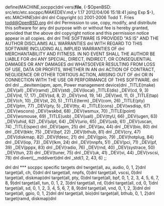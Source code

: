 define(MACHINE,socppc)dnl
vers(__file__,
	{-$OpenBSD: src/etc/etc.socppc/MAKEDEV.md,v 1.17 2012/04/06 15:18:41 jsing Exp $-},
etc.MACHINE)dnl
dnl
dnl Copyright (c) 2001-2006 Todd T. Fries <todd@OpenBSD.org>
dnl
dnl Permission to use, copy, modify, and distribute this software for any
dnl purpose with or without fee is hereby granted, provided that the above
dnl copyright notice and this permission notice appear in all copies.
dnl
dnl THE SOFTWARE IS PROVIDED "AS IS" AND THE AUTHOR DISCLAIMS ALL WARRANTIES
dnl WITH REGARD TO THIS SOFTWARE INCLUDING ALL IMPLIED WARRANTIES OF
dnl MERCHANTABILITY AND FITNESS. IN NO EVENT SHALL THE AUTHOR BE LIABLE FOR
dnl ANY SPECIAL, DIRECT, INDIRECT, OR CONSEQUENTIAL DAMAGES OR ANY DAMAGES
dnl WHATSOEVER RESULTING FROM LOSS OF USE, DATA OR PROFITS, WHETHER IN AN
dnl ACTION OF CONTRACT, NEGLIGENCE OR OTHER TORTIOUS ACTION, ARISING OUT OF
dnl OR IN CONNECTION WITH THE USE OR PERFORMANCE OF THIS SOFTWARE.
dnl
dnl
dnl __devitem(apm, apm, Power management device)dnl
_TITLE(make)
_DEV(all)
_DEV(ramd)
_DEV(std)
_DEV(local)
_TITLE(dis)
_DEV(cd, 9, 3)
_DEV(rd, 17, 17)
_DEV(sd, 8, 2)
_DEV(vnd, 19, 14)
_DEV(wd, 11, 0)
_TITLE(tap)
_DEV(ch, 10)
_DEV(st, 20, 5)
_TITLE(term)
_DEV(com, 26)
_TITLE(pty)
_DEV(ptm, 77)
_DEV(pty, 5)
_DEV(tty, 4)
_TITLE(cons)
_DEV(wsdisp, 67)
_DEV(wscons)
_DEV(wskbd, 68)
_DEV(wsmux, 70)
_TITLE(point)
_DEV(wsmouse, 69)
_TITLE(usb)
_DEV(uall)
_DEV(ttyU, 66)
_DEV(ugen, 63)
_DEV(uhid, 62)
_DEV(ulpt, 64)
_DEV(urio, 65)
_DEV(usb, 61)
_DEV(uscan, 74)
_TITLE(spec)
dnl _DEV(apm, 25)
dnl _DEV(au, 44)
dnl _DEV(bio, 80)
dnl dnl _DEV(bktr, 75)
_DEV(bpf, 22)
_DEV(bthub, 81)
dnl _DEV(cry, 47)
_DEV(diskmap, 82)
_DEV(fdesc, 21)
dnl _DEV(gpio, 79)
_DEV(hotplug, 84)
dnl _DEV(iop, 73)
_DEV(lkm, 24)
dnl _DEV(nnpfs, 51)
_DEV(pci, 71)
_DEV(pf, 39)
_DEV(pppx, 83)
dnl _DEV(radio, 76)
_DEV(rnd, 40)
_DEV(systrace, 50)
_DEV(tun, 23)
dnl _DEV(tuner, 75)
dnl _DEV(uk, 41)
_DEV(vi, 44)
_DEV(vscsi, 78)
dnl
divert(__mddivert)dnl
dnl
_std(1, 2, 43, 6)
	;;

dnl
dnl *** socppc specific targets
dnl
twrget(all, au, audio, 0, 1, 2)dnl
target(all, ch, 0)dnl
dnl target(all, nnpfs, 0)dnl
target(all, vscsi, 0)dnl
target(all, diskmap)dnl
target(all, pty, 0)dnl
target(all, bpf, 0, 1, 2, 3, 4, 5, 6, 7, 8, 9)dnl
target(all, tun, 0, 1, 2, 3)dnl
target(all, rd, 0)dnl
target(all, cd, 0, 1)dnl
target(all, sd, 0, 1, 2, 3, 4, 5, 6, 7, 8, 9)dnl
target(all, vnd, 0, 1, 2, 3)dnl
dnl target(all, gpio, 0, 1, 2)dnl
dnl target(all, bio)dnl
target(all, bthub, 0, 1, 2)dnl
target(ramd, diskmap)dnl
